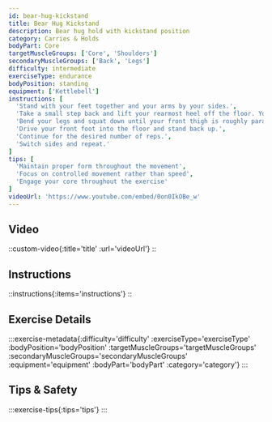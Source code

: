 ```yaml
---
id: bear-hug-kickstand
title: Bear Hug Kickstand
description: Bear hug hold with kickstand position
category: Carries & Holds
bodyPart: Core
targetMuscleGroups: ['Core', 'Shoulders']
secondaryMuscleGroups: ['Back', 'Legs']
difficulty: intermediate
exerciseType: endurance
bodyPosition: standing
equipment: ['Kettlebell']
instructions: [
  'Stand with your feet together and your arms by your sides.',
  'Take a small step back and lift your rearmost heel off the floor. Your back leg provides balance and support, but most of your weight should be on your front leg.',
  'Bend your legs and squat down until your front thigh is roughly parallel to the floor. Raise your arms to the front for balance if required. Try to keep your torso upright.',
  'Drive your front foot into the floor and stand back up.',
  'Continue for the desired number of reps.',
  'Switch sides and repeat.'
]
tips: [
  'Maintain proper form throughout the movement',
  'Focus on controlled movement rather than speed',
  'Engage your core throughout the exercise'
]
videoUrl: 'https://www.youtube.com/embed/0on0IkOBe_w'
---
```


## Video

::custom-video{:title='title' :url='videoUrl'}
::

## Instructions

::instructions{:items='instructions'}
::



## Exercise Details

:::exercise-metadata{:difficulty='difficulty' :exerciseType='exerciseType' :bodyPosition='bodyPosition' :targetMuscleGroups='targetMuscleGroups' :secondaryMuscleGroups='secondaryMuscleGroups' :equipment='equipment' :bodyPart='bodyPart' :category='category'}
:::

## Tips & Safety

:::exercise-tips{:tips='tips'}
:::
